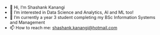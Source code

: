 - 👋 Hi, I’m Shashank Kanangi
- 👀 I’m interested in Data Science and Analytics, AI and ML too!
- 🌱 I’m currently a year 3 student completing my BSc Information Systems and Management
- 📫 How to reach me: shashank.kanangi@hotmail.com  

<!---
shashank274/shashank274 is a ✨ special ✨ repository because its `README.md` (this file) appears on your GitHub profile.
You can click the Preview link to take a look at your changes.
--->
